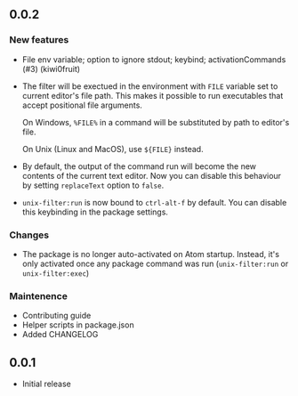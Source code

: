 ## 0.0.2

### New features

-   File env variable; option to ignore stdout; keybind; activationCommands (#3) (kiwi0fruit)
-   The filter will be exectued in the environment with `FILE` variable set
    to current editor's file path. This makes it possible to run executables
    that accept positional file arguments.

    On Windows, `%FILE%` in a command will be substituted by path to editor's
    file.

    On Unix (Linux and MacOS), use `${FILE}` instead.

-   By default, the output of the command run will become the new contents
    of the current text editor. Now you can disable this behaviour by
    setting `replaceText` option to `false`.

-   `unix-filter:run` is now bound to `ctrl-alt-f` by default. You can disable
    this keybinding in the package settings.

### Changes

-   The package is no longer auto-activated on Atom startup. Instead, it's only
    activated once any package command was run (`unix-filter:run` or
    `unix-filter:exec`)

### Maintenence
-   Contributing guide
-   Helper scripts in package.json
-   Added CHANGELOG

## 0.0.1

-   Initial release
